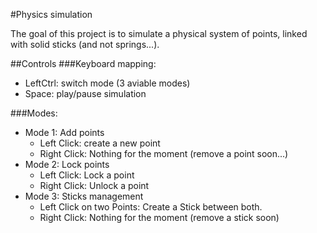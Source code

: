 #Physics simulation

The goal of this project is to simulate a physical system of points, linked with solid sticks (and not springs...).

##Controls
###Keyboard mapping:
- LeftCtrl: switch mode (3 aviable modes)
- Space: play/pause simulation

###Modes:
- Mode 1: Add points
    - Left Click: create a new point
    - Right Click: Nothing for the moment (remove a point soon...)
- Mode 2: Lock points
    - Left Click: Lock a point
    - Right Click: Unlock a point
- Mode 3: Sticks management
    - Left Click on two Points: Create a Stick between both. 
    - Right Click: Nothing for the moment (remove a stick soon)

